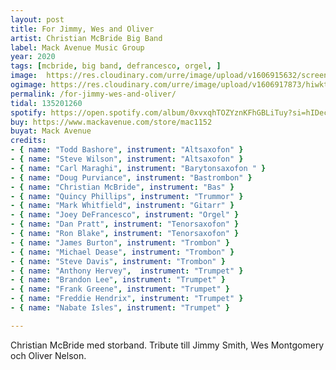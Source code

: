 ```yaml
---
layout: post
title: For Jimmy, Wes and Oliver
artist: Christian McBride Big Band
label: Mack Avenue Music Group
year: 2020
tags: [mcbride, big band, defrancesco, orgel, ]
image:  https://res.cloudinary.com/urre/image/upload/v1606915632/screenshots/fghrcq1z1j4pk3sgyp2l.png
ogimage: https://res.cloudinary.com/urre/image/upload/v1606917873/hiwktl6aogk2uvg8x9vz.jpg
permalink: /for-jimmy-wes-and-oliver/
tidal: 135201260
spotify: https://open.spotify.com/album/0xvxqhTOZYznKFhGBLiTuy?si=hIDecnrDSMiovlJzVhEMow
buy: https://www.mackavenue.com/store/mac1152
buyat: Mack Avenue
credits:
- { name: "Todd Bashore", instrument: "Altsaxofon" }
- { name: "Steve Wilson", instrument: "Altsaxofon" }
- { name: "Carl Maraghi", instrument: "Barytonsaxofon " }
- { name: "Doug Purviance", instrument: "Bastrombon" }
- { name: "Christian McBride", instrument: "Bas" }
- { name: "Quincy Phillips", instrument: "Trummor" }
- { name: "Mark Whitfield", instrument: "Gitarr" }
- { name: "Joey DeFrancesco", instrument: "Orgel" }
- { name: "Dan Pratt", instrument: "Tenorsaxofon" }
- { name: "Ron Blake", instrument: "Tenorsaxofon" }
- { name: "James Burton", instrument: "Trombon" }
- { name: "Michael Dease", instrument: "Trombon" }
- { name: "Steve Davis", instrument: "Trombon" }
- { name: "Anthony Hervey",  instrument: "Trumpet" }
- { name: "Brandon Lee", instrument: "Trumpet" }
- { name: "Frank Greene", instrument: "Trumpet" }
- { name: "Freddie Hendrix", instrument: "Trumpet" }
- { name: "Nabate Isles", instrument: "Trumpet" }

---
```


Christian McBride med storband. Tribute till Jimmy Smith, Wes Montgomery och Oliver Nelson.
